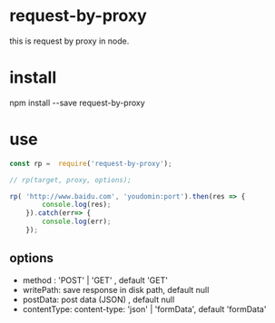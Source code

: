 # request-by-proxy

this is request by proxy in node.

# install

npm install --save request-by-proxy


# use 


```js
const rp =  require('request-by-proxy');

// rp(target, proxy, options);

rp( 'http://www.baidu.com', 'youdomin:port').then(res => {
        console.log(res);
    }).catch(err=> {
        console.log(err);
    });

```

## options

- method : 'POST' | 'GET' , default 'GET'
- writePath:  save response in disk path, default null
- postData: post data (JSON) , default null
- contentType: content-type: 'json' | 'formData', default 'formData'



